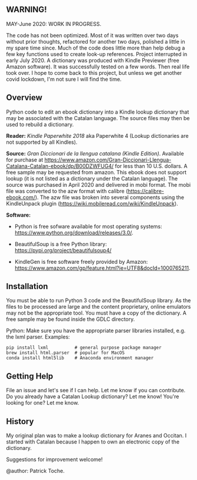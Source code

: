 ## WARNING!

MAY-June 2020: WORK IN PROGRESS. 

The code has not been optimized. Most of it was written over two days without prior thoughts, refactored for another two days, polished a little in my spare time since. Much of the code does little more than help debug a few key functions used to create look-up references. Project interrupted in early July 2020. A dictionary was produced with Kindle Previewer (free Amazon software). It was successfully tested on a few words. Then real life took over. I hope to come back to this project, but unless we get another covid lockdown, I'm not sure I will find the time.

## Overview

Python code to edit an ebook dictionary into a Kindle lookup dictionary that may be associated with the Catalan language. The source files may then be used to rebuild a dictionary. 

**Reader:** _Kindle Paperwhite 2018_ aka Paperwhite 4 (Lookup dictionaries are not supported by all Kindles).

**Source:** _Gran Diccionari de la llengua catalana (Kindle Edition)_. Available for purchase at https://www.amazon.com/Gran-Diccionari-Llengua-Catalana-Catalan-ebook/dp/B00DZWFUG4/ for less than 10 U.S. dollars. A free sample may be requested from amazon. This ebook does not support lookup (it is not listed as a dictionary under the Catalan language). The source was purchased in April 2020 and delivered in mobi format. The mobi file was converted to the azw format with calibre (https://calibre-ebook.com/). The azw file was broken into several components using the KindleUnpack plugin (https://wiki.mobileread.com/wiki/KindleUnpack).  

**Software:**  

* Python is free sofware available for most operating systems: https://www.python.org/download/releases/3.0/. 

* BeautifulSoup is a free Python library: https://pypi.org/project/beautifulsoup4/

* KindleGen is free software freely provided by Amazon: https://www.amazon.com/gp/feature.html?ie=UTF8&docId=1000765211. 

## Installation

You must be able to run Python 3 code and the BeautifulSoup library. As the files to be processed are large and the content proprietary, online emulators may not be the appropriate tool. You must have a copy of the dictionary. A free sample may be found inside the GDLC directory. 

Python: Make sure you have the appropriate parser libraries installed, e.g. the lxml parser. Examples:

    pip install lxml          # general purpose package manager 
    brew install html.parser  # popular for MacOS
    conda install html5lib    # Anaconda environment manager

## Getting Help

File an issue and let's see if I can help. Let me know if you can contribute. Do you already have a Catalan Lookup dictionary? Let me know! You're looking for one? Let me know. 

## History

My original plan was to make a lookup dictionary for Aranes and Occitan. I started with Catalan because I happen to own an electronic copy of the dictionary. 

Suggestions for improvement welcome!

@author: Patrick Toche. 
